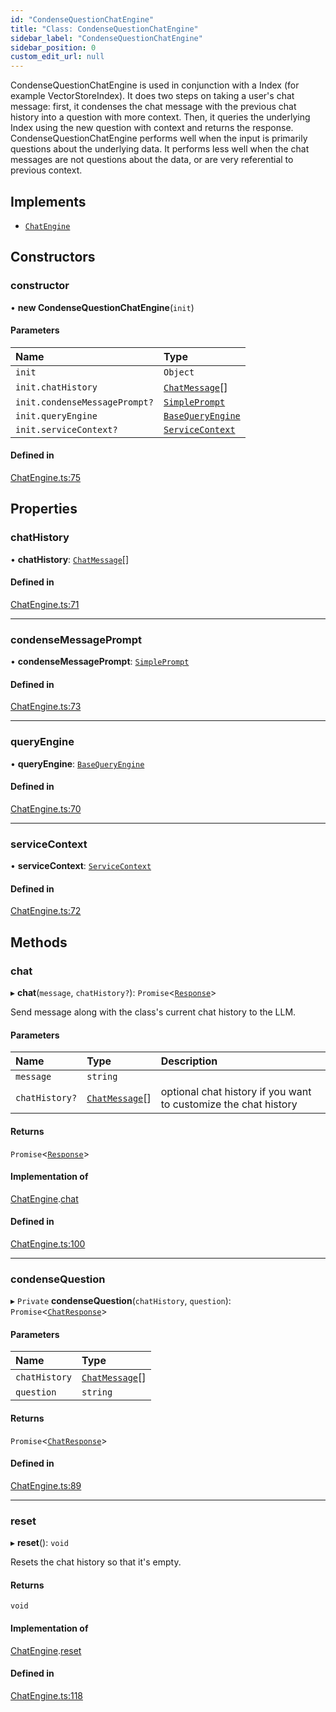 ```yaml
---
id: "CondenseQuestionChatEngine"
title: "Class: CondenseQuestionChatEngine"
sidebar_label: "CondenseQuestionChatEngine"
sidebar_position: 0
custom_edit_url: null
---
```


CondenseQuestionChatEngine is used in conjunction with a Index (for example VectorStoreIndex).
It does two steps on taking a user's chat message: first, it condenses the chat message
with the previous chat history into a question with more context.
Then, it queries the underlying Index using the new question with context and returns
the response.
CondenseQuestionChatEngine performs well when the input is primarily questions about the
underlying data. It performs less well when the chat messages are not questions about the
data, or are very referential to previous context.

## Implements

- [`ChatEngine`](../interfaces/ChatEngine.md)

## Constructors

### constructor

• **new CondenseQuestionChatEngine**(`init`)

#### Parameters

| Name | Type |
| :------ | :------ |
| `init` | `Object` |
| `init.chatHistory` | [`ChatMessage`](../interfaces/ChatMessage.md)[] |
| `init.condenseMessagePrompt?` | [`SimplePrompt`](../modules.md#simpleprompt) |
| `init.queryEngine` | [`BaseQueryEngine`](../interfaces/BaseQueryEngine.md) |
| `init.serviceContext?` | [`ServiceContext`](../interfaces/ServiceContext.md) |

#### Defined in

[ChatEngine.ts:75](https://github.com/run-llama/LlamaIndexTS/blob/08c2d46/packages/core/src/ChatEngine.ts#L75)

## Properties

### chatHistory

• **chatHistory**: [`ChatMessage`](../interfaces/ChatMessage.md)[]

#### Defined in

[ChatEngine.ts:71](https://github.com/run-llama/LlamaIndexTS/blob/08c2d46/packages/core/src/ChatEngine.ts#L71)

___

### condenseMessagePrompt

• **condenseMessagePrompt**: [`SimplePrompt`](../modules.md#simpleprompt)

#### Defined in

[ChatEngine.ts:73](https://github.com/run-llama/LlamaIndexTS/blob/08c2d46/packages/core/src/ChatEngine.ts#L73)

___

### queryEngine

• **queryEngine**: [`BaseQueryEngine`](../interfaces/BaseQueryEngine.md)

#### Defined in

[ChatEngine.ts:70](https://github.com/run-llama/LlamaIndexTS/blob/08c2d46/packages/core/src/ChatEngine.ts#L70)

___

### serviceContext

• **serviceContext**: [`ServiceContext`](../interfaces/ServiceContext.md)

#### Defined in

[ChatEngine.ts:72](https://github.com/run-llama/LlamaIndexTS/blob/08c2d46/packages/core/src/ChatEngine.ts#L72)

## Methods

### chat

▸ **chat**(`message`, `chatHistory?`): `Promise`<[`Response`](Response.md)\>

Send message along with the class's current chat history to the LLM.

#### Parameters

| Name | Type | Description |
| :------ | :------ | :------ |
| `message` | `string` |  |
| `chatHistory?` | [`ChatMessage`](../interfaces/ChatMessage.md)[] | optional chat history if you want to customize the chat history |

#### Returns

`Promise`<[`Response`](Response.md)\>

#### Implementation of

[ChatEngine](../interfaces/ChatEngine.md).[chat](../interfaces/ChatEngine.md#chat)

#### Defined in

[ChatEngine.ts:100](https://github.com/run-llama/LlamaIndexTS/blob/08c2d46/packages/core/src/ChatEngine.ts#L100)

___

### condenseQuestion

▸ `Private` **condenseQuestion**(`chatHistory`, `question`): `Promise`<[`ChatResponse`](../interfaces/ChatResponse.md)\>

#### Parameters

| Name | Type |
| :------ | :------ |
| `chatHistory` | [`ChatMessage`](../interfaces/ChatMessage.md)[] |
| `question` | `string` |

#### Returns

`Promise`<[`ChatResponse`](../interfaces/ChatResponse.md)\>

#### Defined in

[ChatEngine.ts:89](https://github.com/run-llama/LlamaIndexTS/blob/08c2d46/packages/core/src/ChatEngine.ts#L89)

___

### reset

▸ **reset**(): `void`

Resets the chat history so that it's empty.

#### Returns

`void`

#### Implementation of

[ChatEngine](../interfaces/ChatEngine.md).[reset](../interfaces/ChatEngine.md#reset)

#### Defined in

[ChatEngine.ts:118](https://github.com/run-llama/LlamaIndexTS/blob/08c2d46/packages/core/src/ChatEngine.ts#L118)
